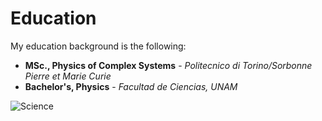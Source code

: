 # Education

My education background is the following:

- **MSc., Physics of Complex Systems** - _Politecnico di Torino/Sorbonne Pierre et Marie Curie_
- **Bachelor's, Physics** - _Facultad de Ciencias, UNAM_

![Science](/images/if_open-science.png)